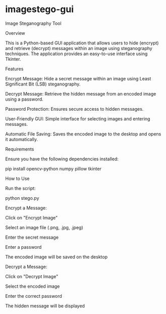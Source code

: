 # imagestego-gui
Image Steganography Tool

Overview

This is a Python-based GUI application that allows users to hide (encrypt) and retrieve (decrypt) messages within an image using steganography techniques. The application provides an easy-to-use interface using Tkinter.

Features

Encrypt Message: Hide a secret message within an image using Least Significant Bit (LSB) steganography.

Decrypt Message: Retrieve the hidden message from an encoded image using a password.

Password Protection: Ensures secure access to hidden messages.

User-Friendly GUI: Simple interface for selecting images and entering messages.

Automatic File Saving: Saves the encoded image to the desktop and opens it automatically.

Requirements

Ensure you have the following dependencies installed:

pip install opencv-python numpy pillow tkinter

How to Use

Run the script:

python stego.py

Encrypt a Message:

Click on "Encrypt Image"

Select an image file (.png, .jpg, .jpeg)

Enter the secret message

Enter a password

The encoded image will be saved on the desktop

Decrypt a Message:

Click on "Decrypt Image"

Select the encoded image

Enter the correct password

The hidden message will be displayed
